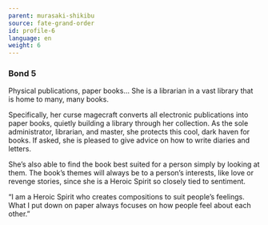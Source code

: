 ```yaml
---
parent: murasaki-shikibu
source: fate-grand-order
id: profile-6
language: en
weight: 6
---
```


### Bond 5

Physical publications, paper books… She is a librarian in a vast library that is home to many, many books.

Specifically, her curse magecraft converts all electronic publications into paper books, quietly building a library through her collection. As the sole administrator, librarian, and master, she protects this cool, dark haven for books. If asked, she is pleased to give advice on how to write diaries and letters.

She’s also able to find the book best suited for a person simply by looking at them. The book’s themes will always be to a person’s interests, like love or revenge stories, since she is a Heroic Spirit so closely tied to sentiment.

“I am a Heroic Spirit who creates compositions to suit people’s feelings. What I put down on paper always focuses on how people feel about each other.”
